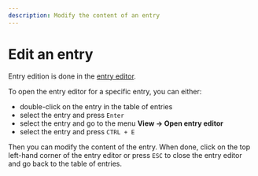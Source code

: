 ```yaml
---
description: Modify the content of an entry
---
```


# Edit an entry

Entry edition is done in the [entry editor](../advanced/entryeditor/).

To open the entry editor for a specific entry, you can either:

* double-click on the entry in the table of entries
* select the entry and press `Enter`
* select the entry and go to the menu **View → Open entry editor**
* select the entry and press `CTRL + E`

Then you can modify the content of the entry. When done, click on the top left-hand corner of the entry editor or press `ESC` to close the entry editor and go back to the table of entries.

